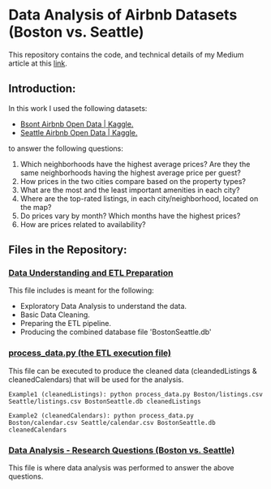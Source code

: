 # Data Analysis of Airbnb Datasets (Boston vs. Seattle)
This repository contains the code, and technical details of my Medium article at this [link](https://medium.com/@hedeya1980/data-analysis-of-airbnb-datasets-boston-vs-seattle-dd7410a27e3f).

## Introduction:
In this work I used the following datasets:
* [Bsont Airbnb Open Data | Kaggle.](https://www.kaggle.com/datasets/airbnb/boston)
* [Seattle Airbnb Open Data | Kaggle.](https://www.kaggle.com/datasets/airbnb/seattle)

to answer the following questions:
1. Which neighborhoods have the highest average prices? Are they the same neighborhoods having the highest average price per guest?
2. How prices in the two cities compare based on the property types?
3. What are the most and the least important amenities in each city?
4. Where are the top-rated listings, in each city/neighborhood, located on the map?
5. Do prices vary by month? Which months have the highest prices?
6. How are prices related to availability?

## Files in the Repository:
### [Data Understanding and ETL Preparation](https://github.com/hedeya1980/Airbnb_Boston_vs_Seattle/blob/main/Data%20Understanding%20and%20ETL%20Preparation.ipynb)
This file includes is meant for the following:
* Exploratory Data Analysis to understand the data.
* Basic Data Cleaning.
* Preparing the ETL pipeline.
* Producing the combined database file 'BostonSeattle.db'

### [process_data.py (the ETL execution file)](https://github.com/hedeya1980/Airbnb_Boston_vs_Seattle/blob/main/process_data.py)
This file can be executed to produce the cleaned data (cleandedListings & cleanedCalendars) that will be used for the analysis.

```Example1 (cleanedListings): python process_data.py Boston/listings.csv Seattle/listings.csv BostonSeattle.db cleanedListings```

```Example2 (cleanedCalendars): python process_data.py Boston/calendar.csv Seattle/calendar.csv BostonSeattle.db cleanedCalendars```

### [Data Analysis - Research Questions (Boston vs. Seattle)](https://github.com/hedeya1980/Airbnb_Boston_vs_Seattle/blob/main/Data%20Analysis%20-%20Research%20Questions%20(Boston%20vs.%20Seattle).ipynb)
This file is where data analysis was performed to answer the above questions.

